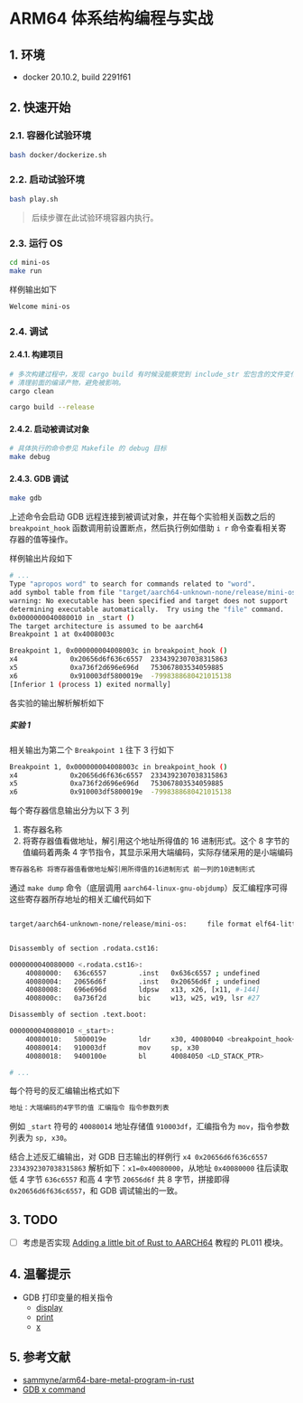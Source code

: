 # ARM64 体系结构编程与实战

## 1. 环境
- docker 20.10.2, build 2291f61

## 2. 快速开始

### 2.1. 容器化试验环境
```bash
bash docker/dockerize.sh
```

### 2.2. 启动试验环境
```bash
bash play.sh
```

> 后续步骤在此试验环境容器内执行。

### 2.3. 运行 OS

```bash
cd mini-os
make run
```

样例输出如下
```bash
Welcome mini-os
```

### 2.4. 调试

#### 2.4.1. 构建项目
```bash
# 多次构建过程中，发现 cargo build 有时候没能察觉到 include_str 宏包含的文件变化，导致不会触发重新构建，影响调试正确性。因此，
# 清理前面的编译产物，避免被影响。
cargo clean

cargo build --release
```

#### 2.4.2. 启动被调试对象
```bash
# 具体执行的命令参见 Makefile 的 debug 目标
make debug
```

#### 2.4.3. GDB 调试
```bash
make gdb
```

上述命令会启动 GDB 远程连接到被调试对象，并在每个实验相关函数之后的 `breakpoint_hook` 函数调用前设置断点，然后执行例如借助 `i r` 命令查看相关寄存器的值等操作。

样例输出片段如下
```bash
# ...
Type "apropos word" to search for commands related to "word".
add symbol table from file "target/aarch64-unknown-none/release/mini-os"
warning: No executable has been specified and target does not support
determining executable automatically.  Try using the "file" command.
0x0000000040080010 in _start ()
The target architecture is assumed to be aarch64
Breakpoint 1 at 0x4008003c

Breakpoint 1, 0x000000004008003c in breakpoint_hook ()
x4             0x20656d6f636c6557  2334392307038315863
x5             0xa736f2d696e696d   753067803534059885
x6             0x910003df5800019e  -7998388680421015138
[Inferior 1 (process 1) exited normally]
```

各实验的输出解析解析如下
##### 实验 1
相关输出为第二个 `Breakpoint 1` 往下 3 行如下
```bash
Breakpoint 1, 0x000000004008003c in breakpoint_hook ()
x4             0x20656d6f636c6557  2334392307038315863
x5             0xa736f2d696e696d   753067803534059885
x6             0x910003df5800019e  -7998388680421015138
```

每个寄存器信息输出分为以下 3 列
1. 寄存器名称
1. 将寄存器值看做地址，解引用这个地址所得值的 16 进制形式。这个 8 字节的值编码着两条 4 字节指令，其显示采用大端编码，实际存储采用的是小端编码
```bash
寄存器名称 将寄存器值看做地址解引用所得值的16进制形式 前一列的10进制形式
```

通过 `make dump` 命令（底层调用 `aarch64-linux-gnu-objdump`）反汇编程序可得这些寄存器所存地址的相关汇编代码如下

```bash

target/aarch64-unknown-none/release/mini-os:     file format elf64-littleaarch64


Disassembly of section .rodata.cst16:

0000000040080000 <.rodata.cst16>:
    40080000:   636c6557        .inst   0x636c6557 ; undefined
    40080004:   20656d6f        .inst   0x20656d6f ; undefined
    40080008:   696e696d        ldpsw   x13, x26, [x11, #-144]
    4008000c:   0a736f2d        bic     w13, w25, w19, lsr #27

Disassembly of section .text.boot:

0000000040080010 <_start>:
    40080010:   5800019e        ldr     x30, 40080040 <breakpoint_hook+0x4>
    40080014:   910003df        mov     sp, x30
    40080018:   9400100e        bl      40084050 <LD_STACK_PTR>

# ...
```

每个符号的反汇编输出格式如下
```bash
地址：大端编码的4字节的值 汇编指令 指令参数列表
```
例如 `_start` 符号的 `40080014` 地址存储值 `910003df`，汇编指令为 `mov`，指令参数列表为 `sp, x30`。

结合上述反汇编输出，对 GDB 日志输出的样例行 `x4 0x20656d6f636c6557 2334392307038315863` 解析如下：`x1=0x40080000`，从地址 `0x40080000` 往后读取低 4 字节 `636c6557` 和高 4 字节 `20656d6f` 共 8 字节，拼接即得 `0x20656d6f636c6557`，和 GDB 调试输出的一致。

## 3. TODO
- [ ] 考虑是否实现 [Adding a little bit of Rust to AARCH64](https://krinkinmu.github.io/2020/12/13/adding-rust-to-aarch64.html) 教程的 PL011 模块。

## 4. 温馨提示
- GDB 打印变量的相关指令
  - [display](https://web.mit.edu/gnu/doc/html/gdb_10.html#SEC59)
  - [print](https://web.mit.edu/gnu/doc/html/gdb_10.html#SEC53)
  - [x](https://web.mit.edu/gnu/doc/html/gdb_10.html#SEC58)

## 5. 参考文献
- [sammyne/arm64-bare-metal-program-in-rust](https://github.com/sammyne/arm64-bare-metal-program-in-rust)
- [GDB x command](https://visualgdb.com/gdbreference/commands/x)
